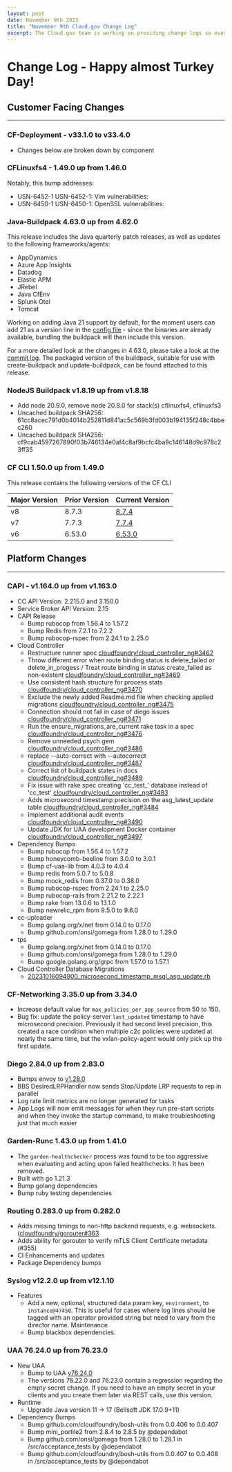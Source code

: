 ```yaml
---
layout: post
date: November 9th 2023
title: "November 9th Cloud.gov Change Log"
excerpt: The Cloud.gov team is working on providing change logs so everyone can see new features and updates.
---
```


# Change Log - Happy almost Turkey Day!

## Customer Facing Changes
---

### CF-Deployment - v33.1.0 to v33.4.0

* Changes below are broken down by component

### CFLinuxfs4 - 1.49.0 up from 1.46.0

Notably, this bump addresses:

* USN-6452-1 USN-6452-1: Vim vulnerabilities:
* USN-6450-1 USN-6450-1: OpenSSL vulnerabilities:


### Java-Buildpack 4.63.0 up from 4.62.0

This release includes the Java quarterly patch releases, as well as updates to the following frameworks/agents:

* AppDynamics
* Azure App Insights
* Datadog
* Elastic APM
* JRebel
* Java CfEnv
* Splunk Otel
* Tomcat

Working on adding Java 21 support by default, for the moment users can add 21 as a version line in the [config file](https://github.com/cloudfoundry/java-buildpack/blob/main/config/open_jdk_jre.yml) - since the binaries are already available, bundling the buildpack will then include this version.

For a more detailed look at the changes in 4.63.0, please take a look at the [commit log](https://github.com/cloudfoundry/java-buildpack/compare/v4.62.0...v4.63.0). The packaged version of the buildpack, suitable for use with create-buildpack and update-buildpack, can be found attached to this release.


### NodeJS Buildpack v1.8.19 up from v1.8.18
* Add node 20.9.0, remove node 20.8.0 for stack(s) cflinuxfs4, cflinuxfs3
* Uncached buildpack SHA256: 61cc8acec791d0b4014b252811d841ac5c569b3fd003b194135f248c4bbec260
* Uncached buildpack SHA256: cf9cab4597267890f03b746134e0af4c8af9bcfc4ba9c146148d9c978c23ff35


### CF CLI  1.50.0 up from 1.49.0

This release contains the following versions of the CF CLI


| Major Version | Prior Version | Current Version |
| --------------|---------------|-----------------|
| v8 | 8.7.3 | [8.7.4](https://github.com/cloudfoundry/cli/releases/tag/v8.7.4) |
| v7 | 7.7.3 | [7.7.4](https://github.com/cloudfoundry/cli/releases/tag/v7.7.4) |
| v6 | 6.53.0 | [6.53.0](https://github.com/cloudfoundry/cli/releases/tag/v6.53.0) |



## Platform Changes
---


### CAPI - v1.164.0 up from v1.163.0


* CC API Version: 2.215.0 and 3.150.0
* Service Broker API Version: 2.15
* CAPI Release
  * Bump rubocop from 1.56.4 to 1.57.2
  * Bump Redis from 7.2.1 to 7.2.2
  * Bump rubocop-rspec from 2.24.1 to 2.25.0
* Cloud Controller
  * Restructure runner spec [cloudfoundry/cloud_controller_ng#3462](https://github.com/cloudfoundry/cloud_controller_ng/pull/3462)
  * Throw different error when route binding status is delete_failed or delete_in_progess / Treat route binding in status create_failed as non-existent [cloudfoundry/cloud_controller_ng#3469](https://github.com/cloudfoundry/cloud_controller_ng/pull/3469)
  * Use consistent hash structure for process stats [cloudfoundry/cloud_controller_ng#3470](https://github.com/cloudfoundry/cloud_controller_ng/pull/3470)
  * Exclude the newly added Readme.md file when checking applied migrations [cloudfoundry/cloud_controller_ng#3475](https://github.com/cloudfoundry/cloud_controller_ng/pull/3475)
  * Connection should not fail in case of diego issues [cloudfoundry/cloud_controller_ng#3471](https://github.com/cloudfoundry/cloud_controller_ng/pull/3471)
  * Run the ensure_migrations_are_current rake task in a spec [cloudfoundry/cloud_controller_ng#3476](https://github.com/cloudfoundry/cloud_controller_ng/pull/3476)
  * Remove unneeded psych gem [cloudfoundry/cloud_controller_ng#3486](https://github.com/cloudfoundry/cloud_controller_ng/pull/3486)
  * replace --auto-correct with --autocorrect [cloudfoundry/cloud_controller_ng#3487](https://github.com/cloudfoundry/cloud_controller_ng/pull/3487)
  * Correct list of buildpack states in docs [cloudfoundry/cloud_controller_ng#3489](https://github.com/cloudfoundry/cloud_controller_ng/pull/3489)
  * Fix issue with rake spec creating 'cc_test_' database instead of 'cc_test' [cloudfoundry/cloud_controller_ng#3483](https://github.com/cloudfoundry/cloud_controller_ng/pull/3483)
  * Adds microsecond timestamp precision on the asg_latest_update table [cloudfoundry/cloud_controller_ng#3484](https://github.com/cloudfoundry/cloud_controller_ng/pull/3484)
  * Implement additional audit events [cloudfoundry/cloud_controller_ng#3490](https://github.com/cloudfoundry/cloud_controller_ng/pull/3490)
  * Update JDK for UAA development Docker container [cloudfoundry/cloud_controller_ng#3497](https://github.com/cloudfoundry/cloud_controller_ng/pull/3497)
* Dependency Bumps
  * Bump rubocop from 1.56.4 to 1.57.2
  * Bump honeycomb-beeline from 3.0.0 to 3.0.1
  * Bump cf-uaa-lib from 4.0.3 to 4.0.4
  * Bump redis from 5.0.7 to 5.0.8
  * Bump mock_redis from 0.37.0 to 0.38.0
  * Bump rubocop-rspec from 2.24.1 to 2.25.0
  * Bump rubocop-rails from 2.21.2 to 2.22.1
  * Bump rake from 13.0.6 to 13.1.0
  * Bump newrelic_rpm from 9.5.0 to 9.6.0
* cc-uploader
  * Bump golang.org/x/net from 0.14.0 to 0.17.0
  * Bump github.com/onsi/gomega from 1.28.0 to 1.29.0
* tps
  * Bump golang.org/x/net from 0.14.0 to 0.17.0
  * Bump github.com/onsi/gomega from 1.28.0 to 1.29.0
  * Bump google.golang.org/grpc from 1.57.0 to 1.57.1
* Cloud Controller Database Migrations
  * [20231016094900_microsecond_timestamp_msql_asg_update.rb](https://github.com/cloudfoundry/cloud_controller_ng/blob/84832ff9ad9b8e261c4b5516d069701d7b165330/db/migrations/20231016094900_microsecond_timestamp_msql_asg_update.rb)



### CF-Networking 3.35.0 up from 3.34.0
* Increase default value for `max_policies_per_app_source` from 50 to 150. 
* Bug fix: update the policy-server `last_updated` timestamp to have microsecond precision. Previously it had second level precision, this created a race condition when multiple c2c policies were updated at nearly the same time, but the vxlan-policy-agent would only pick up the first update. 

### Diego 2.84.0 up from 2.83.0
* Bumps envoy to [v1.28.0](https://github.com/envoyproxy/envoy/releases/tag/v1.28.0)
* BBS DesiredLRPHandler now sends Stop/Update LRP requests to rep in parallel
* Log rate limit metrics are no longer generated for tasks
* App Logs will now emit messages for when they run pre-start scripts and when they invoke the startup command, to make troubleshooting just that much easier


### Garden-Runc 1.43.0 up from 1.41.0
* The `garden-healthchecker` process was found to be too aggressive when evaluating and acting upon failed healthchecks. It has been removed.
* Built with go 1.21.3
* Bump golang dependencies
* Bump ruby testing dependencies

### Routing 0.283.0 up from 0.282.0
* Adds missing timings to non-http backend requests, e.g. websockets. ([cloudfoundry/gorouter#363](https://github.com/cloudfoundry/gorouter/pull/363)
* Adds ability for gorouter to verify mTLS Client Certificate metadata (#355)
* CI Enhancements and updates
* Package Dependency bumps

### Syslog v12.2.0 up from v12.1.10
* Features
  * Add a new, optional, structured data param key, `environment`, to `instance@47450`. This is useful for cases where log lines should be tagged with an operator provided string but need to vary from the director name.
Maintenance
  * Bump blackbox dependencies.


### UAA 76.24.0 up from 76.23.0
* New UAA
  * Bump to UAA [v76.24.0](https://github.com/cloudfoundry/uaa/releases/tag/v76.24.0)
  * The versions 76.22.0 and 76.23.0 contain a regression regarding the empty secret change. If you need to have an empty secret in your clients and you create them later via REST calls, use this version.
* Runtime
  * Upgrade Java version 11 -> 17 (Bellsoft JDK 17.0.9+11)
* Dependency Bumps
  * Bump github.com/cloudfoundry/bosh-utils from 0.0.406 to 0.0.407
  * Bump mini_portile2 from 2.8.4 to 2.8.5 by @dependabot
  * Bump github.com/onsi/gomega from 1.28.0 to 1.28.1 in /src/acceptance_tests by @dependabot
  * Bump github.com/cloudfoundry/bosh-utils from 0.0.407 to 0.0.408 in /src/acceptance_tests by @dependabot


